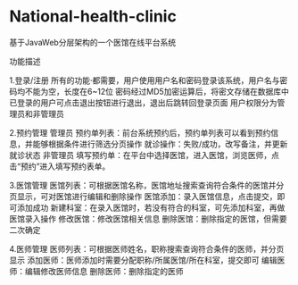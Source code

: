 # National-health-clinic
基于JavaWeb分层架构的一个医馆在线平台系统

功能描述


1.登录/注册
所有的功能·都需要，用户使用用户名和密码登录该系统，用户名与密码均不能为空，长度在6~12位
密码经过MD5加密运算后，将密文存储在数据库中
已登录的用户可点击退出按钮进行退出，退出后跳转回登录页面
用户权限分为管理员和非管理员

2.预约管理
管理员
预约单列表：前台系统预约后，预约单列表可以看到预约信息，并能够根据条件进行筛选分页操作
就诊操作：失败/成功，改写备注，并更新就诊状态
非管理员
填写预约单：在平台中选择医馆，进入医馆，浏览医师，点击“预约”进入填写预约表单。

3.医馆管理
医馆列表：可根据医馆名称，医馆地址搜索查询符合条件的医馆并分页显示，可对医馆进行编辑和删除操作
医馆添加：录入医馆信息，点击提交，即可添加成功
新建科室：在录入医馆时，若没有符合的科室，可先添加科室，再做医馆录入操作
修改医馆：修改医馆相关信息
删除医馆：删除指定的医馆，但需要二次确定

4.医师管理
医师列表：可根据医师姓名，职称搜索查询符合条件的医师，并分页显示
添加医师：医师添加时需要分配职称/所属医馆/所在科室，提交即可
编辑医师：编辑修改医师信息
删除医师：删除指定的医师
